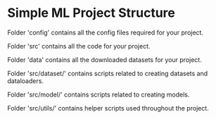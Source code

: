# Simple ML Project Structure

Folder 'config' contains all the config files required for your project.

Folder 'src' contains all the code for your project.

Folder 'data' contains all the downloaded datasets for your project.

Folder 'src/dataset/' contains scripts related to creating datasets and dataloaders.

Folder 'src/model/' contains scripts related to creating models.

Folder 'src/utils/' contains helper scripts used throughout the project.
